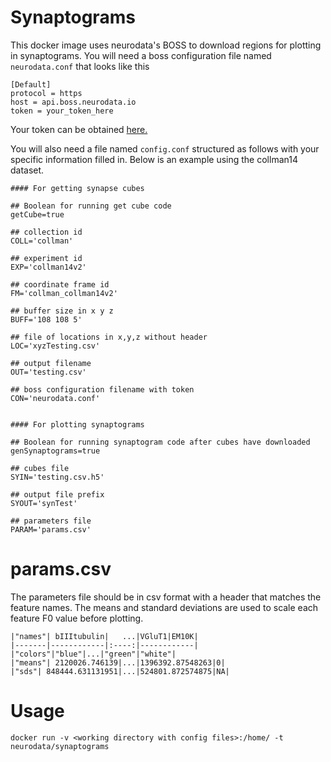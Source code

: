 
# Synaptograms

This docker image uses neurodata's BOSS to download regions
for plotting in synaptograms.  You will need a boss
configuration file named `neurodata.conf` that looks like this

```
[Default]
protocol = https
host = api.boss.neurodata.io
token = your_token_here
```

Your token can be obtained [here.](https://api.boss.neurodata.io/v1/mgmt/token)

You will also need a file named `config.conf` structured as follows with
your specific information filled in.  Below is an example using the
collman14 dataset. 

```
#### For getting synapse cubes

## Boolean for running get cube code
getCube=true

## collection id
COLL='collman'

## experiment id
EXP='collman14v2'

## coordinate frame id
FM='collman_collman14v2'

## buffer size in x y z
BUFF='108 108 5'      

## file of locations in x,y,z without header
LOC='xyzTesting.csv' 

## output filename 
OUT='testing.csv'

## boss configuration filename with token
CON='neurodata.conf'


#### For plotting synaptograms

## Boolean for running synaptogram code after cubes have downloaded
genSynaptograms=true

## cubes file
SYIN='testing.csv.h5'

## output file prefix
SYOUT='synTest'

## parameters file
PARAM='params.csv'
```


# params.csv

The parameters file should be in csv format with a header that matches
the feature names. 
The means and standard deviations are used to scale each feature F0
value before plotting. 

```
|"names"| bIIItubulin|   ...|VGluT1|EM10K|
|-------|------------|:----:|------------|
|"colors"|"blue"|...|"green"|"white"|
|"means"| 2120026.746139|...|1396392.87548263|0|
|"sds"| 848444.631131951|...|524801.872574875|NA|
```

# Usage

`docker run -v <working directory with config files>:/home/ -t neurodata/synaptograms`
